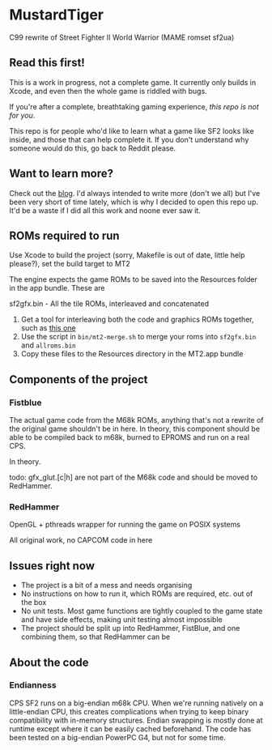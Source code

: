 # MustardTiger

C99 rewrite of Street Fighter II World Warrior (MAME romset sf2ua)

## Read this first!

This is a work in progress, not a complete game. It currently only builds in Xcode, and even then the whole game is riddled with bugs.

If you're after a complete, breathtaking gaming experience, *this repo is not for you*.

This repo is for people who'd like to learn what a game like SF2 looks like inside, and those that can help complete it. If you don't understand why someone would do this, go back to Reddit please.

## Want to learn more?

Check out the [blog](https://sf2platinum.wordpress.com). I'd always intended to write more (don't we all) but I've been very short of time lately, which is why I decided to open this repo up. It'd be a waste if I did all this work and noone ever saw it.

## ROMs required to run

Use Xcode to build the project (sorry, Makefile is out of date, little help please?), set the build target to MT2

The engine expects the game ROMs to be saved into the Resources folder in the app bundle. These are

sf2gfx.bin - All the tile ROMs, interleaved and concatenated

1. Get a tool for interleaving both the code and graphics ROMs together, such as [this one](https://www.romhacking.net/forum/index.php?topic=26264.0)
2. Use the script in `bin/mt2-merge.sh` to merge your roms into `sf2gfx.bin` and `allroms.bin`
3. Copy these files to the Resources directory in the MT2.app bundle

## Components of the project

### Fistblue

The actual game code from the M68k ROMs, anything that's not a rewrite of the original game shouldn't be in here. In theory, this component should be able to be compiled back to m68k, burned to EPROMS and run on a real CPS.

In theory.

todo: gfx_glut.\[c|h\] are not part of the M68k code and should be moved to RedHammer.

### RedHammer

OpenGL + pthreads wrapper for running the game on POSIX systems

All original work, no CAPCOM code in here

## Issues right now

* The project is a bit of a mess and needs organising
* No instructions on how to run it, which ROMs are required, etc. out of the box
* No unit tests. Most game functions are tightly coupled to the game state and have side effects, making unit testing almost impossible
* The project should be split up into RedHammer, FistBlue, and one combining them, so that RedHammer can be 

## About the code

### Endianness

CPS SF2 runs on a big-endian m68k CPU. When we're running natively on a little-endian CPU, this creates complications when trying to keep binary compatibility with in-memory structures. Endian swapping is mostly done at runtime except where it can be easily cached beforehand. The code has been tested on a big-endian PowerPC G4, but not for some time.

